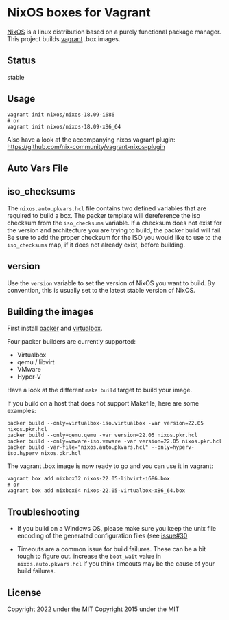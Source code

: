 NixOS boxes for Vagrant
=======================

[NixOS](http://nixos.org) is a linux distribution based on a purely functional
package manager. This project builds [vagrant](http://vagrantup.com) .box
images.

Status
------

stable

Usage
-----

```
vagrant init nixos/nixos-18.09-i686
# or
vagrant init nixos/nixos-18.09-x86_64
```

Also have a look at the accompanying nixos vagrant plugin:
https://github.com/nix-community/vagrant-nixos-plugin

Auto Vars File
--------------

## iso_checksums

The `nixos.auto.pkvars.hcl` file contains two defined variables that are
required to build a box. The packer template will dereference the iso checksum
from the `iso_checksums` variable. If a checksum does not exist for the version
and architecture you are trying to build, the packer build will fail. Be sure
to add the proper checksum for the ISO you would like to use to the
`iso_checksums` map, if it does not already exist, before building.

## version

Use the `version` variable to set the version of NixOS you want to build. By
convention, this is usually set to the latest stable version of NixOS.

Building the images
-------------------

First install [packer](http://packer.io) and
[virtualbox](https://www.virtualbox.org/).

Four packer builders are currently supported:
- Virtualbox
- qemu / libvirt
- VMware
- Hyper-V

Have a look at the different `make build` target to build your image.

If you build on a host that does not support Makefile, here are some examples:
```
packer build --only=virtualbox-iso.virtualbox -var version=22.05 nixos.pkr.hcl
packer build --only=qemu.qemu -var version=22.05 nixos.pkr.hcl
packer build --only=vmware-iso.vmware -var version=22.05 nixos.pkr.hcl
packer build -var-file="nixos.auto.pkvars.hcl" --only=hyperv-iso.hyperv nixos.pkr.hcl
```

The vagrant .box image is now ready to go and you can use it in vagrant:

```
vagrant box add nixbox32 nixos-22.05-libvirt-i686.box
# or
vagrant box add nixbox64 nixos-22.05-virtualbox-x86_64.box
```
Troubleshooting
-----------------

* If you build on a Windows OS, please make sure you keep the unix file
  encoding of the generated configuration files (see [issue\#30](https://github.com/nix-community/nixbox/issues/30)

* Timeouts are a common issue for build failures. These can be a bit tough to
  figure out. increase the `boot_wait` value in `nixos.auto.pkvars.hcl` if you
  think timeouts may be the cause of your build failures.

License
-------

Copyright 2022 under the MIT
Copyright 2015 under the MIT
